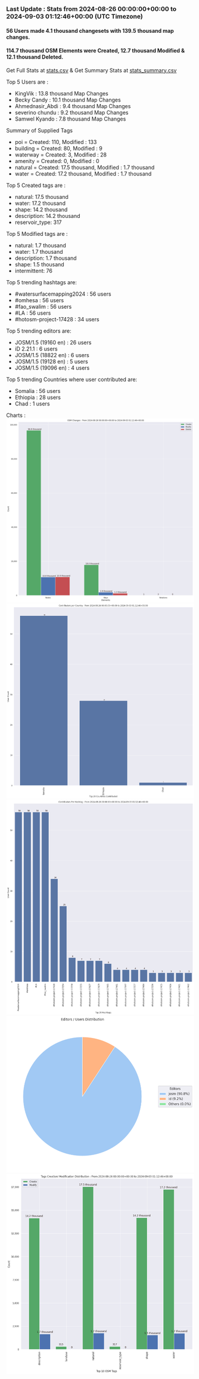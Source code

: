 ### Last Update : Stats from 2024-08-26 00:00:00+00:00 to 2024-09-03 01:12:46+00:00 (UTC Timezone)

#### 56 Users made 4.1 thousand changesets with 139.5 thousand map changes.
#### 114.7 thousand OSM Elements were Created, 12.7 thousand Modified & 12.1 thousand Deleted.
Get Full Stats at [stats.csv](/stats/watersurfacemapping/Daily/stats.csv)
 & Get Summary Stats at [stats_summary.csv](/stats/watersurfacemapping/Daily/stats_summary.csv)

Top 5 Users are : 
- KingVik : 13.8 thousand Map Changes
- Becky Candy : 10.1 thousand Map Changes
- Ahmednasir_Abdi : 9.4 thousand Map Changes
- severino chundu : 9.2 thousand Map Changes
- Samwel Kyando : 7.8 thousand Map Changes

Summary of Supplied Tags
- poi = Created: 110, Modified : 133
- building = Created: 80, Modified : 9
- waterway = Created: 3, Modified : 28
- amenity = Created: 0, Modified : 0
- natural = Created: 17.5 thousand, Modified : 1.7 thousand
- water = Created: 17.2 thousand, Modified : 1.7 thousand


Top 5 Created tags are :
- natural: 17.5 thousand
- water: 17.2 thousand
- shape: 14.2 thousand
- description: 14.2 thousand
- reservoir_type: 317


Top 5 Modified tags are :
- natural: 1.7 thousand
- water: 1.7 thousand
- description: 1.7 thousand
- shape: 1.5 thousand
- intermittent: 76


Top 5 trending hashtags are:
- #watersurfacemapping2024 : 56 users
- #omhesa : 56 users
- #fao_swalim : 56 users
- #LA : 56 users
- #hotosm-project-17428 : 34 users


Top 5 trending editors are:
- JOSM/1.5 (19160 en) : 26 users
- iD 2.21.1 : 6 users
- JOSM/1.5 (18822 en) : 6 users
- JOSM/1.5 (19128 en) : 5 users
- JOSM/1.5 (19096 en) : 4 users


Top 5 trending Countries where user contributed are:
- Somalia : 56 users
- Ethiopia : 28 users
- Chad : 1 users


 Charts : 
![Alt text](./stats_osm_changes.png) 
![Alt text](./stats_users_per_country.png) 
![Alt text](./stats_users_per_hashtag.png) 
![Alt text](./stats_editors_pie_chart.png) 
![Alt text](./stats_tags.png) 
